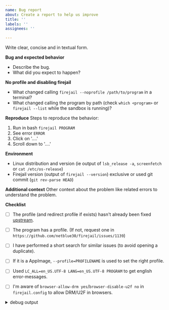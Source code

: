 ```yaml
---
name: Bug report
about: Create a report to help us improve
title: ''
labels: ''
assignees: ''

---
```

Write clear, concise and in textual form.

**Bug and expected behavior**
- Describe the bug.
- What did you expect to happen?

**No profile and disabling firejail**
- What changed calling `firejail --noprofile /path/to/program` in a terminal?
- What changed calling the program by path (check `which <program>` or `firejail --list` while the sandbox is running)?

**Reproduce**
Steps to reproduce the behavior:
1. Run in bash `firejail PROGRAM`
2. See error `ERROR`
3. Click on '....'
4. Scroll down to '....'

**Environment**
 - Linux distribution and version (ie output of `lsb_release -a`, `screenfetch` or `cat /etc/os-release`)
 - Firejail version (output of `firejail --version`) exclusive or used git commit (`git rev-parse HEAD`) 

**Additional context**
Other context about the problem like related errors to understand the problem.

**Checklist**
 - [ ] The profile (and redirect profile if exists) hasn't already been fixed [upstream](https://github.com/netblue30/firejail/tree/master/etc).
 - [ ] The program has a profile. (If not, request one in `https://github.com/netblue30/firejail/issues/1139`)
 - [ ] I have performed a short search for similar issues (to avoid opening a duplicate).
 - [ ] If it is a AppImage, `--profile=PROFILENAME` is used to set the right profile.
 - [ ] Used `LC_ALL=en_US.UTF-8 LANG=en_US.UTF-8 PROGRAM` to get english error-messages.
 - [ ] I'm aware of `browser-allow-drm yes`/`browser-disable-u2f no` in `firejail.config` to allow DRM/U2F in browsers.


<details><summary> debug output </summary>

```
OUTPUT OF `firejail --debug PROGRAM`
```

</details>
